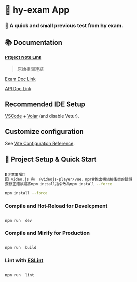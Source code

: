 # 🎥 hy-exam App

### 📌 A quick and small previous test from hy exam.

## 📚 Documentation

#### [Project Note Link](doc/notes.md)

> 原始相關連結

[Exam Doc Link](https://hackmd.io/@K3McaeljRzKsNJlNx6ztew/SydeQUxe2)

[API Doc Link](https://github.com/HR202108/web-exam-api)

## Recommended IDE Setup

[VSCode](https://code.visualstudio.com/) + [Volar](https://marketplace.visualstudio.com/items?itemName=Vue.volar) (and disable Vetur).

## Customize configuration

See [Vite Configuration Reference](https://vitejs.dev/config/).

## 🚀 Project Setup & Quick Start

```sh

❗️❗️注意事項❗️❗️
因 video.js 與  @videojs-player/vue，npm會跑出模組相衝突的錯誤
要修正錯誤請將npm install指令改為npm install --force

npm install --force

```

### Compile and Hot-Reload for Development

```sh

npm run  dev

```

### Compile and Minify for Production

```sh

npm run  build

```

### Lint with [ESLint](https://eslint.org/)

```sh

npm run  lint

```
